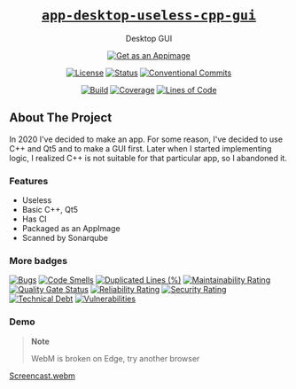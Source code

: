 <div align="center" markdown="1">

# [`app-desktop-useless-cpp-gui`][url-repo]

Desktop GUI

[![Get as an Appimage][badge-appimage]][url-release-latest]

[![License][badge-license]][url-license]
[![Status][badge-status-abandoned]][url-repo]
[![Conventional Commits][badge-conventionalcommits]][url-conventionalcommits]

[![Build][badge-workflow-build]][url-workflow-build]
[![Coverage][badge-sonar-coverage]][url-sonar]
[![Lines of Code][badge-sonar-ncloc]][url-sonar]

</div>

## About The Project

In 2020 I've decided to make an app. For some reason, I've decided to use C++
and Qt5 and to make a GUI first. Later when I started
implementing logic, I realized C++ is not suitable for that particular app, so
I abandoned it.

### Features

- Useless
- Basic C++, Qt5
- Has CI
- Packaged as an AppImage
- Scanned by Sonarqube

### More badges

[![Bugs][badge-sonar-bugs]][url-sonar]
[![Code Smells][badge-sonar-code_smells]][url-sonar]
[![Duplicated Lines (%)][badge-sonar-duplicated_lines_density]][url-sonar]
[![Maintainability Rating][badge-sonar-sqale_rating]][url-sonar]
[![Quality Gate Status][badge-sonar-alert_status]][url-sonar]
[![Reliability Rating][badge-sonar-reliability_rating]][url-sonar]
[![Security Rating][badge-sonar-security_rating]][url-sonar]
[![Technical Debt][badge-sonar-sqale_index]][url-sonar]
[![Vulnerabilities][badge-sonar-vulnerabilities]][url-sonar]

### Demo

> **Note**
>
> WebM is broken on Edge, try another browser

[Screencast.webm](https://user-images.githubusercontent.com/97828377/218940781-ffbede8c-d3a1-497c-aabf-484bcea08b12.webm)

<!-- relative links -->

<!-- project links -->

[url-repo]: https://github.com/shishifubing/app-desktop-useless-cpp-gui
[url-license]: https://github.com/shishifubing/app-desktop-useless-cpp-gui/blob/main/LICENSE
[url-release-latest]: https://github.com/shishifubing/app-desktop-useless-cpp-gui/releases/latest
[url-workflow-build]: https://github.com/shishifubing/app-desktop-useless-cpp-gui/actions/workflows/build.yml?branch=main
[url-sonar]: https://sonarcloud.io/dashboard?id=shishifubing_app-desktop-useless-cpp-gui

<!-- external links -->

[url-conventionalcommits]: https://conventionalcommits.org

<!-- sonar badge links -->

[badge-sonar-vulnerabilities]: https://sonarcloud.io/api/project_badges/measure?project=shishifubing_app-desktop-useless-cpp-gui&metric=vulnerabilities
[badge-sonar-sqale_index]: https://sonarcloud.io/api/project_badges/measure?project=shishifubing_app-desktop-useless-cpp-gui&metric=sqale_index
[badge-sonar-security_rating]: https://sonarcloud.io/api/project_badges/measure?project=shishifubing_app-desktop-useless-cpp-gui&metric=security_rating
[badge-sonar-reliability_rating]: https://sonarcloud.io/api/project_badges/measure?project=shishifubing_app-desktop-useless-cpp-gui&metric=reliability_rating
[badge-sonar-alert_status]: https://sonarcloud.io/api/project_badges/measure?project=shishifubing_app-desktop-useless-cpp-gui&metric=alert_status
[badge-sonar-sqale_rating]: https://sonarcloud.io/api/project_badges/measure?project=shishifubing_app-desktop-useless-cpp-gui&metric=sqale_rating
[badge-sonar-ncloc]: https://sonarcloud.io/api/project_badges/measure?project=shishifubing_app-desktop-useless-cpp-gui&metric=ncloc
[badge-sonar-duplicated_lines_density]: https://sonarcloud.io/api/project_badges/measure?project=shishifubing_app-desktop-useless-cpp-gui&metric=duplicated_lines_density
[badge-sonar-coverage]: https://sonarcloud.io/api/project_badges/measure?project=shishifubing_app-desktop-useless-cpp-gui&metric=coverage
[badge-sonar-code_smells]: https://sonarcloud.io/api/project_badges/measure?project=shishifubing_app-desktop-useless-cpp-gui&metric=code_smells
[badge-sonar-bugs]: https://sonarcloud.io/api/project_badges/measure?project=shishifubing_app-desktop-useless-cpp-gui&metric=bugs

<!-- other badge links -->

[badge-conventionalcommits]: https://img.shields.io/badge/Conventional%20Commits-1.0.0-%23FE5196?logo=conventionalcommits&logoColor=white&style=for-the-badge
[badge-status-abandoned]: https://img.shields.io/badge/status-abandoned-red?style=for-the-badge
[badge-license]: https://img.shields.io/github/license/shishifubing/app-desktop-useless-cpp-gui.svg?style=for-the-badge
[badge-appimage]: https://raw.githubusercontent.com/AppImage/docs.appimage.org/master/source/_static/img/download-appimage-banner.svg
[badge-workflow-build]: https://github.com/shishifubing/app-desktop-useless-cpp-gui/actions/workflows/build.yml/badge.svg
